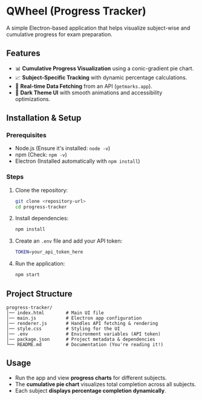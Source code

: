 # **QWheel (Progress Tracker)**

A simple Electron-based application that helps visualize subject-wise and cumulative progress for exam preparation.

## **Features**

- 📊 **Cumulative Progress Visualization** using a conic-gradient pie chart.
- 📈 **Subject-Specific Tracking** with dynamic percentage calculations.
- 🔄 **Real-time Data Fetching** from an API (`getmarks.app`).
- 🎨 **Dark Theme UI** with smooth animations and accessibility optimizations.

## **Installation & Setup**

### **Prerequisites**

- Node.js (Ensure it's installed: `node -v`)
- npm (Check: `npm -v`)
- Electron (Installed automatically with `npm install`)

### **Steps**

1. Clone the repository:
   ```bash
   git clone <repository-url>
   cd progress-tracker
   ```
2. Install dependencies:
   ```bash
   npm install
   ```
3. Create an `.env` file and add your API token:
   ```bash
   TOKEN=your_api_token_here
   ```
4. Run the application:
   ```bash
   npm start
   ```

## **Project Structure**

```
progress-tracker/
│── index.html        # Main UI file
│── main.js           # Electron app configuration
│── renderer.js       # Handles API fetching & rendering
│── style.css         # Styling for the UI
│── .env              # Environment variables (API token)
│── package.json      # Project metadata & dependencies
└── README.md         # Documentation (You're reading it!)
```

## **Usage**

- Run the app and view **progress charts** for different subjects.
- The **cumulative pie chart** visualizes total completion across all subjects.
- Each subject **displays percentage completion dynamically**.
